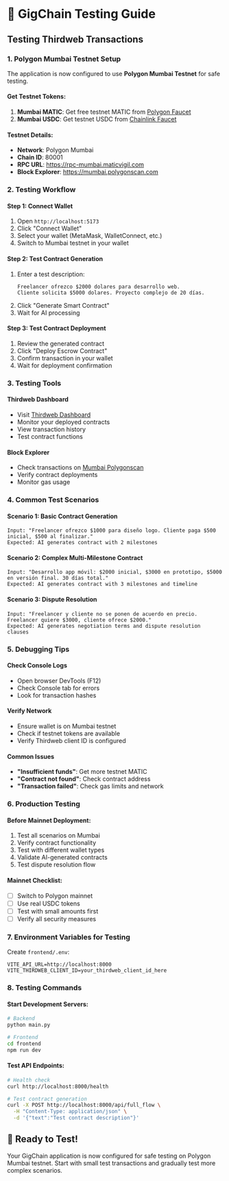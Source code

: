 # 🧪 GigChain Testing Guide

## Testing Thirdweb Transactions

### 1. **Polygon Mumbai Testnet Setup**

The application is now configured to use **Polygon Mumbai Testnet** for safe testing.

#### Get Testnet Tokens:
1. **Mumbai MATIC**: Get free testnet MATIC from [Polygon Faucet](https://faucet.polygon.technology/)
2. **Mumbai USDC**: Get testnet USDC from [Chainlink Faucet](https://faucets.chain.link/mumbai)

#### Testnet Details:
- **Network**: Polygon Mumbai
- **Chain ID**: 80001
- **RPC URL**: https://rpc-mumbai.maticvigil.com
- **Block Explorer**: https://mumbai.polygonscan.com

### 2. **Testing Workflow**

#### Step 1: Connect Wallet
1. Open `http://localhost:5173`
2. Click "Connect Wallet"
3. Select your wallet (MetaMask, WalletConnect, etc.)
4. Switch to Mumbai testnet in your wallet

#### Step 2: Test Contract Generation
1. Enter a test description:
   ```
   Freelancer ofrezco $2000 dolares para desarrollo web. 
   Cliente solicita $5000 dolares. Proyecto complejo de 20 días.
   ```
2. Click "Generate Smart Contract"
3. Wait for AI processing

#### Step 3: Test Contract Deployment
1. Review the generated contract
2. Click "Deploy Escrow Contract"
3. Confirm transaction in your wallet
4. Wait for deployment confirmation

### 3. **Testing Tools**

#### Thirdweb Dashboard
- Visit [Thirdweb Dashboard](https://thirdweb.com/dashboard)
- Monitor your deployed contracts
- View transaction history
- Test contract functions

#### Block Explorer
- Check transactions on [Mumbai Polygonscan](https://mumbai.polygonscan.com)
- Verify contract deployments
- Monitor gas usage

### 4. **Common Test Scenarios**

#### Scenario 1: Basic Contract Generation
```
Input: "Freelancer ofrezco $1000 para diseño logo. Cliente paga $500 inicial, $500 al finalizar."
Expected: AI generates contract with 2 milestones
```

#### Scenario 2: Complex Multi-Milestone Contract
```
Input: "Desarrollo app móvil: $2000 inicial, $3000 en prototipo, $5000 en versión final. 30 días total."
Expected: AI generates contract with 3 milestones and timeline
```

#### Scenario 3: Dispute Resolution
```
Input: "Freelancer y cliente no se ponen de acuerdo en precio. Freelancer quiere $3000, cliente ofrece $2000."
Expected: AI generates negotiation terms and dispute resolution clauses
```

### 5. **Debugging Tips**

#### Check Console Logs
- Open browser DevTools (F12)
- Check Console tab for errors
- Look for transaction hashes

#### Verify Network
- Ensure wallet is on Mumbai testnet
- Check if testnet tokens are available
- Verify Thirdweb client ID is configured

#### Common Issues
- **"Insufficient funds"**: Get more testnet MATIC
- **"Contract not found"**: Check contract address
- **"Transaction failed"**: Check gas limits and network

### 6. **Production Testing**

#### Before Mainnet Deployment:
1. Test all scenarios on Mumbai
2. Verify contract functionality
3. Test with different wallet types
4. Validate AI-generated contracts
5. Test dispute resolution flow

#### Mainnet Checklist:
- [ ] Switch to Polygon mainnet
- [ ] Use real USDC tokens
- [ ] Test with small amounts first
- [ ] Verify all security measures

### 7. **Environment Variables for Testing**

Create `frontend/.env`:
```env
VITE_API_URL=http://localhost:8000
VITE_THIRDWEB_CLIENT_ID=your_thirdweb_client_id_here
```

### 8. **Testing Commands**

#### Start Development Servers:
```bash
# Backend
python main.py

# Frontend
cd frontend
npm run dev
```

#### Test API Endpoints:
```bash
# Health check
curl http://localhost:8000/health

# Test contract generation
curl -X POST http://localhost:8000/api/full_flow \
  -H "Content-Type: application/json" \
  -d '{"text":"Test contract description"}'
```

## 🚀 Ready to Test!

Your GigChain application is now configured for safe testing on Polygon Mumbai testnet. Start with small test transactions and gradually test more complex scenarios.
